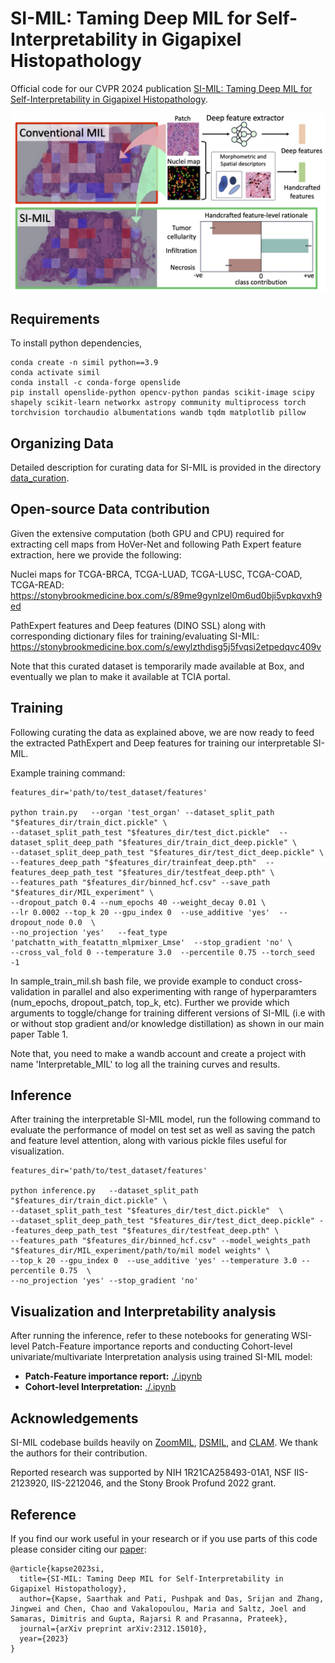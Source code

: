 

# SI-MIL: Taming Deep MIL for Self-Interpretability in Gigapixel Histopathology


Official code for our CVPR 2024 publication [SI-MIL: Taming Deep MIL for Self-Interpretability in Gigapixel Histopathology](https://arxiv.org/pdf/2312.15010). 

![teaser figure](./teaser.png)
## Requirements
To install python dependencies, 

```
conda create -n simil python==3.9
conda activate simil
conda install -c conda-forge openslide
pip install openslide-python opencv-python pandas scikit-image scipy shapely scikit-learn networkx astropy community multiprocess torch torchvision torchaudio albumentations wandb tqdm matplotlib pillow

```

## Organizing Data

Detailed description for curating data for SI-MIL is provided in the directory [data_curation](https://github.com/bmi-imaginelab/SI-MIL/tree/main/data_curation). 

## Open-source Data contribution

Given the extensive computation (both GPU and CPU) required for extracting cell maps from HoVer-Net and following Path Expert feature extraction, here we provide the following:

Nuclei maps for TCGA-BRCA, TCGA-LUAD, TCGA-LUSC, TCGA-COAD, TCGA-READ: https://stonybrookmedicine.box.com/s/89me9gynlzel0m6ud0bji5vpkqvxh9ed

PathExpert features and Deep features (DINO SSL) along with corresponding dictionary files for training/evaluating SI-MIL: https://stonybrookmedicine.box.com/s/ewylzthdisg5j5fvqsi2etpedqvc409v

Note that this curated dataset is temporarily made available at Box, and eventually we plan to make it available at TCIA portal. 


## Training

Following curating the data as explained above, we are now ready to feed the extracted PathExpert and Deep features for training our interpretable SI-MIL. 

Example training command:

```
features_dir='path/to/test_dataset/features'

python train.py   --organ 'test_organ' --dataset_split_path "$features_dir/train_dict.pickle" \
--dataset_split_path_test "$features_dir/test_dict.pickle"  --dataset_split_deep_path "$features_dir/train_dict_deep.pickle" \
--dataset_split_deep_path_test "$features_dir/test_dict_deep.pickle" \
--features_deep_path "$features_dir/trainfeat_deep.pth"  --features_deep_path_test "$features_dir/testfeat_deep.pth" \
--features_path "$features_dir/binned_hcf.csv" --save_path "$features_dir/MIL_experiment" \
--dropout_patch 0.4 --num_epochs 40 --weight_decay 0.01 \
--lr 0.0002 --top_k 20 --gpu_index 0  --use_additive 'yes'  --dropout_node 0.0  \
--no_projection 'yes'   --feat_type 'patchattn_with_featattn_mlpmixer_Lmse'  --stop_gradient 'no' \
--cross_val_fold 0 --temperature 3.0  --percentile 0.75 --torch_seed -1
```

In sample_train_mil.sh bash file, we provide example to conduct cross-validation in parallel and also experimenting with range of hyperparamters (num_epochs, dropout_patch, top_k, etc). Further we provide which arguments to toggle/change for training different versions of SI-MIL (i.e with or without stop gradient and/or knowledge distillation) as shown in our main paper Table 1. 

Note that, you need to make a wandb account and create a project with name 'Interpretable_MIL' to log all the training curves and results. 

## Inference

After training the interpretable SI-MIL model, run the following command to evaluate the performance of model on test set as well as saving the patch and feature level attention, along with various pickle files useful for visualization.

```
features_dir='path/to/test_dataset/features'

python inference.py   --dataset_split_path "$features_dir/train_dict.pickle" \
--dataset_split_path_test "$features_dir/test_dict.pickle"  \
--dataset_split_deep_path_test "$features_dir/test_dict_deep.pickle" --features_deep_path_test "$features_dir/testfeat_deep.pth" \
--features_path "$features_dir/binned_hcf.csv" --model_weights_path "$features_dir/MIL_experiment/path/to/mil model weights" \
--top_k 20 --gpu_index 0  --use_additive 'yes' --temperature 3.0 --percentile 0.75  \
--no_projection 'yes' --stop_gradient 'no' 
```

## Visualization and Interpretability analysis

After running the inference, refer to these notebooks for generating WSI-level Patch-Feature importance reports and conducting Cohort-level univariate/multivariate Interpretation analysis using trained SI-MIL model:

* **Patch-Feature importance report:** [./.ipynb](./.ipynb)
* **Cohort-level Interpretation:** [./.ipynb](./.ipynb) 



## Acknowledgements

SI-MIL codebase builds heavily on [ZoomMIL](https://github.com/histocartography/zoommil), [DSMIL](https://github.com/binli123/dsmil-wsi), and [CLAM](https://github.com/mahmoodlab/CLAM). We thank the authors for their contribution.

Reported research was supported by NIH 1R21CA258493-01A1, NSF IIS-2123920, IIS-2212046, and the Stony Brook Profund 2022 grant. 

## Reference

If you find our work useful in your research or if you use parts of this code please consider citing our [paper](https://arxiv.org/pdf/2312.15010):

```
@article{kapse2023si,
  title={SI-MIL: Taming Deep MIL for Self-Interpretability in Gigapixel Histopathology},
  author={Kapse, Saarthak and Pati, Pushpak and Das, Srijan and Zhang, Jingwei and Chen, Chao and Vakalopoulou, Maria and Saltz, Joel and Samaras, Dimitris and Gupta, Rajarsi R and Prasanna, Prateek},
  journal={arXiv preprint arXiv:2312.15010},
  year={2023}
}
```
